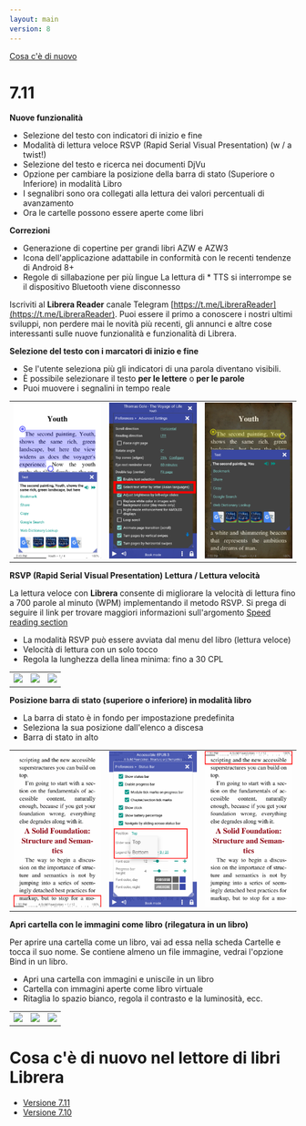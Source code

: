 ```yaml
---
layout: main
version: 8
---
```

[Cosa c'è di nuovo](/wiki/what-is-new/it)

# 7.11

**Nuove funzionalità**

* Selezione del testo con indicatori di inizio e fine
* Modalità di lettura veloce RSVP (Rapid Serial Visual Presentation) (w / a twist!)
* Selezione del testo e ricerca nei documenti DjVu
* Opzione per cambiare la posizione della barra di stato (Superiore o Inferiore) in modalità Libro
* I segnalibri sono ora collegati alla lettura dei valori percentuali di avanzamento
* Ora le cartelle possono essere aperte come libri

**Correzioni**

* Generazione di copertine per grandi libri AZW e AZW3
* Icona dell'applicazione adattabile in conformità con le recenti tendenze di Android 8+
* Regole di sillabazione per più lingue
La lettura di * TTS si interrompe se il dispositivo Bluetooth viene disconnesso

Iscriviti al **Librera Reader** canale Telegram [https://t.me/LibreraReader](https://t.me/LibreraReader). Puoi essere il primo a conoscere i nostri ultimi sviluppi, non perdere mai le novità più recenti, gli annunci e altre cose interessanti sulle nuove funzionalità e funzionalità di Librera.

**Selezione del testo con i marcatori di inizio e fine**

* Se l'utente seleziona più gli indicatori di una parola diventano visibili.
* È possibile selezionare il testo **per le lettere** o **per le parole**
* Puoi muovere i segnalini in tempo reale

||||
|-|-|-|
|![](4.png)|![](5.png)|![](6.png)|


**RSVP (Rapid Serial Visual Presentation) Lettura / Lettura velocità**

La lettura veloce con **Librera** consente di migliorare la velocità di lettura fino a 700 parole al minuto (WPM) implementando il metodo RSVP.
Si prega di seguire il link per trovare maggiori informazioni sull'argomento [Speed   reading section](/wiki/manual/Rapid-Serial-Visual-Presentation/it)


* La modalità RSVP può essere avviata dal menu del libro (lettura veloce)
* Velocità di lettura con un solo tocco
* Regola la lunghezza della linea minima: fino a 30 CPL

||||
|-|-|-|
|![](/wiki/manual/Rapid-Serial-Visual-Presentation/1.png)|![](/wiki/manual/Rapid-Serial-Visual-Presentation/2.png)|![](/wiki/manual/Rapid-Serial-Visual-Presentation/3.png)|

**Posizione barra di stato (superiore o inferiore) in modalità libro**

* La barra di stato è in fondo per impostazione predefinita
* Seleziona la sua posizione dall'elenco a discesa
* Barra di stato in alto

||||
|-|-|-|
|![](1.png)|![](2.png)|![](3.png)|


**Apri cartella con le immagini come libro (rilegatura in un libro)**

Per aprire una cartella come un libro, vai ad essa nella scheda Cartelle e tocca il suo nome. Se contiene almeno un file immagine, vedrai l'opzione Bind in un libro.


* Apri una cartella con immagini e uniscile in un libro
* Cartella con immagini aperte come libro virtuale
* Ritaglia lo spazio bianco, regola il contrasto e la luminosità, ecc.

||||
|-|-|-|
|![](/wiki/manual/Open-Folder-With-Images-As-A-Book/1.png)|![](/wiki/manual/Open-Folder-With-Images-As-A-Book/2.png)|![](/wiki/manual/Open-Folder-With-Images-As-A-Book/3.png)|


# Cosa c'è di nuovo nel lettore di libri Librera

* [Versione 7.11](/wiki/what-is-new/7.11/it)
* [Versione 7.10](/wiki/what-is-new/7.10/it)


